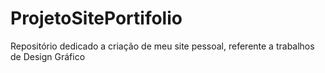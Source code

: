 # ProjetoSitePortifolio
Repositório dedicado a criação de meu site pessoal, referente a trabalhos de Design Gráfico
